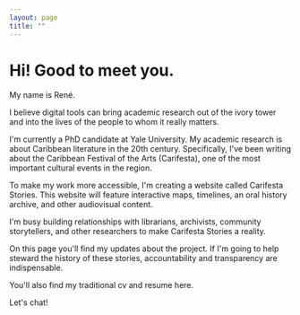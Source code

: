 ```yaml
---
layout: page
title: ""
---
```


# Hi! Good to meet you.

My name is René.

I believe digital tools can bring academic research out of the ivory tower and into the lives of the people to whom it really matters.

I'm currently a PhD candidate at Yale University. My academic research is about Caribbean literature in the 20th century. Specifically, I've been writing about the Caribbean Festival of the Arts (Carifesta), one of the most important cultural events in the region.

To make my work more accessible, I'm creating a website called Carifesta Stories. This website will feature interactive maps, timelines, an oral history archive, and other audiovisual content.

I'm busy building relationships with librarians, archivists, community storytellers, and other researchers to make Carifesta Stories a reality.

On this page you'll find my updates about the project. If I'm going to help steward the history of these stories, accountability and transparency are indispensable.

You'll also find my traditional cv and resume here.

Let's chat!